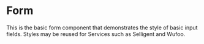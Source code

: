 # Form

This is the basic form component that demonstrates the style of basic input fields. Styles may be reused for Services such as Selligent and Wufoo.
